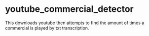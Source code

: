 # youtube_commercial_detector
This downloads youtube then attempts to find the amount of times a commercial is played by txt transcription.
